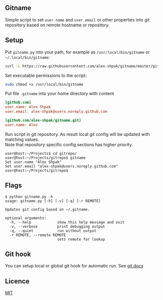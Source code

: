 ## Gitname

Simple script to set `user.name` and `user.email` or other properties into git repository based on remote hostname or repository.


## Setup
Put `gitname.py` into your path, for example as `/usr/local/bin/gitname` or `~/.local/bin/gitname`:
```bash
curl -L https://raw.githubusercontent.com/alex-shpak/gitname/master/gitname.py > /usr/local/bin/gitname
``` 

Set executable permissions to the script:
```bash
sudo chmod +x /usr/local/bin/gitname
```

Put file `.gitname` into your home directory with content
```ini
[github.com]
user.name: Alex Shpak
user.email: alex-shpak@users.noreply.github.com

[github.com/alex-shpak/gitname.git]
user.name: Alex
```

Run script in git repository. As result local git config will be updated with matching values.  
Note that repository specific config sections has higher priority.
```
user@host:~/Projects$ cd gitrepo/
user@host:~/Projects/gitrepo$ gitname 
Set user.name "Alex Shpak"
Set user.email "alex-shpak@users.noreply.github.com"
user@host:~/Projects/gitrepo$ 
```

## Flags
```
$ python gitname.py -h
usage: gitname.py [-h] [-v] [-q] [-r REMOTE]

Updates git config based on ~/.gitname.

optional arguments:
  -h, --help            show this help message and exit
  -v, --verbose         print debugging output
  -q, --quiet           run without output
  -r REMOTE, --remote REMOTE
                        sets remote for lookup
```

## Git hook
You can setup local or global git hook for automatic run. See [git docs](https://git-scm.com/docs/githooks)


## Licence
[MIT](LICENCE.txt)